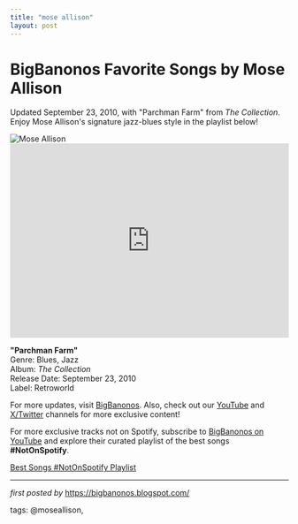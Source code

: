 ```yaml
---
title: "mose allison"
layout: post
---
```

<!-- Title of the Post -->
<h1 >BigBanonos Favorite Songs by Mose Allison</h1> <!-- Introductory Text -->
<p >Updated September 23, 2010, with "Parchman Farm" from <em>The Collection</em>. Enjoy Mose Allison's signature jazz-blues style in the playlist below!</p> <!-- Featured Image -->
<div > <img src="https://static01.nyt.com/images/2016/11/16/arts/16Allison-Obit-web4/16Allison-Obit-web4-superJumbo.jpg" alt="Mose Allison" />
</div> <!-- Spotify Embed -->
<div > <iframe src="https://open.spotify.com/embed/playlist/5ldBPxRQgKTB3T6Rju1dDz?utm_source=generator" width="100%" height="352" frameBorder="0" allowfullscreen="" allow="autoplay; clipboard-write; encrypted-media; fullscreen; picture-in-picture" loading="lazy"></iframe>
</div> <!-- Song Information -->
<div > <p><strong>"Parchman Farm"</strong><br> Genre: Blues, Jazz<br> Album: <em>The Collection</em><br> Release Date: September 23, 2010<br> Label: Retroworld</p>
</div> <!-- Footer Links -->
<div > <p>For more updates, visit <a href="https://bigbanonos.blogspot.com/" target="_blank">BigBanonos</a>. Also, check out our <a href="https://www.youtube.com/@BigBanonos" target="_blank">YouTube</a> and <a href="https://x.com/bigbanonos" target="_blank">X/Twitter</a> channels for more exclusive content!</p>
</div>


<!--Subscribe and Playlist Links-->
<div>
    <p>For more exclusive tracks not on Spotify, subscribe to <a href="https://www.youtube.com/@BigBanonos" target="_blank">BigBanonos on YouTube</a> and explore their curated playlist of the best songs <strong>#NotOnSpotify</strong>.</p>
    <p><a href="https://www.youtube.com/playlist?list=PLtuNtuTatqI0kFahUCbtbfenC_ET5O_tr" target="_blank">Best Songs #NotOnSpotify Playlist<br /></a></p></div>

<hr />

<p><em>first posted by</em> <a href="https://bigbanonos.blogspot.com/" rel="noopener" target="_new">https://bigbanonos.blogspot.com/</a></p>

<p>tags: @moseallison,</p>
